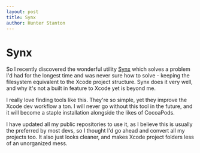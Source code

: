 ```yaml
---
layout: post
title: Synx
author: Hunter Stanton
---
```


# Synx
So I recently discovered the wonderful utility [Synx](https://github.com/venmo/synx) which solves a problem I'd had for the longest time and was never sure how to solve - keeping the filesystem equivalent to the Xcode project structure. Synx does it very well, and why it's not a built in feature to Xcode yet is beyond me.

I really love finding tools like this. They're so simple, yet they improve the Xcode dev workflow a ton. I will never go without this tool in the future, and it will become a staple installation alongside the likes of CocoaPods.

I have updated all my public repositories to use it, as I believe this is usually the preferred by most devs, so I thought I'd go ahead and convert all my projects too. It also just looks cleaner, and makes Xcode project folders less of an unorganized mess.
